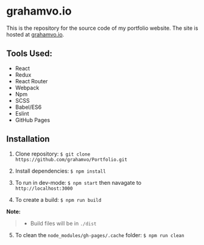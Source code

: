 grahamvo.io
===========

This is the repository for the source code of my portfolio website. The site is hosted at [grahamvo.io](http://grahamvo.io).

## Tools Used:

- React
- Redux
- React Router
- Webpack
- Npm
- SCSS
- Babel/ES6
- Eslint
- GitHub Pages

## Installation
1. Clone repository:
 `$ git clone https://github.com/grahamvo/Portfolio.git`

2. Install dependencies: `$ npm install`

3. To run in dev-mode: `$ npm start` then navagate to `http://localhost:3000`

4. To create a build: `$ npm run build`

**Note:**
>- Build files will be in `./dist`

5. To clean the `node_modules/gh-pages/.cache` folder: `$ npm run clean`
